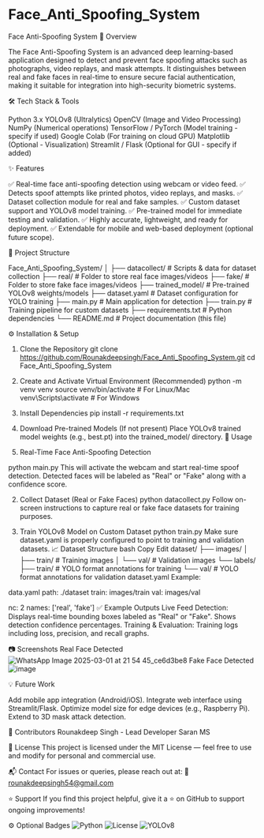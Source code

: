 # Face_Anti_Spoofing_System
Face Anti-Spoofing System
🚀 Overview

The Face Anti-Spoofing System is an advanced deep learning-based application designed to detect and prevent face spoofing attacks such as photographs, video replays, and mask attempts. It distinguishes between real and fake faces in real-time to ensure secure facial authentication, making it suitable for integration into high-security biometric systems.

🛠️ Tech Stack & Tools

Python 3.x
YOLOv8 (Ultralytics)
OpenCV (Image and Video Processing)
NumPy (Numerical operations)
TensorFlow / PyTorch (Model training - specify if used)
Google Colab (For training on cloud GPU)
Matplotlib (Optional - Visualization)
Streamlit / Flask (Optional for GUI - specify if added)

✨ Features

✅ Real-time face anti-spoofing detection using webcam or video feed.
✅ Detects spoof attempts like printed photos, video replays, and masks.
✅ Dataset collection module for real and fake samples.
✅ Custom dataset support and YOLOv8 model training.
✅ Pre-trained model for immediate testing and validation.
✅ Highly accurate, lightweight, and ready for deployment.
✅ Extendable for mobile and web-based deployment (optional future scope).

📂 Project Structure

Face_Anti_Spoofing_System/
│
├── datacollect/          # Scripts & data for dataset collection
├── real/                # Folder to store real face images/videos
├── fake/                # Folder to store fake face images/videos
├── trained_model/       # Pre-trained YOLOv8 weights/models
├── dataset.yaml         # Dataset configuration for YOLO training
├── main.py              # Main application for detection
├── train.py             # Training pipeline for custom datasets
├── requirements.txt     # Python dependencies
└── README.md            # Project documentation (this file)

⚙️ Installation & Setup

1. Clone the Repository
git clone https://github.com/Rounakdeepsingh/Face_Anti_Spoofing_System.git
cd Face_Anti_Spoofing_System

3. Create and Activate Virtual Environment (Recommended)
python -m venv venv
source venv/bin/activate     # For Linux/Mac
venv\Scripts\activate        # For Windows

4. Install Dependencies
pip install -r requirements.txt

5. Download Pre-trained Models (If not present)
Place YOLOv8 trained model weights (e.g., best.pt) into the trained_model/ directory.
🚀 Usage
1. Real-Time Face Anti-Spoofing Detection
   
python main.py
This will activate the webcam and start real-time spoof detection.
Detected faces will be labeled as "Real" or "Fake" along with a confidence score.

2. Collect Dataset (Real or Fake Faces)
python datacollect.py
Follow on-screen instructions to capture real or fake face datasets for training purposes.

3. Train YOLOv8 Model on Custom Dataset
python train.py
Make sure dataset.yaml is properly configured to point to training and validation datasets.
📈 Dataset Structure
bash
Copy
Edit
dataset/
├── images/
│   ├── train/          # Training images
│   └── val/            # Validation images
└── labels/
    ├── train/          # YOLO format annotations for training
    └── val/            # YOLO format annotations for validation
dataset.yaml Example:

data.yaml
path: ./dataset
train: images/train
val: images/val

nc: 2
names: ['real', 'fake']
✅ Example Outputs
Live Feed Detection:
Displays real-time bounding boxes labeled as "Real" or "Fake".
Shows detection confidence percentages.
Training & Evaluation:
Training logs including loss, precision, and recall graphs.

📷 Screenshots 
Real Face Detected
![WhatsApp Image 2025-03-01 at 21 54 45_ce6d3be8](https://github.com/user-attachments/assets/bca0a7d5-8116-4482-9d4a-b1795f234f9d)
Fake Face Detected
![image](https://github.com/user-attachments/assets/ce8473af-8c1a-48ec-8522-4b4963764bca)

💡 Future Work

 Add mobile app integration (Android/iOS).
 Integrate web interface using Streamlit/Flask.
 Optimize model size for edge devices (e.g., Raspberry Pi).
 Extend to 3D mask attack detection.

 🤝 Contributors
Rounakdeep Singh - Lead Developer
Saran MS 

📜 License
This project is licensed under the MIT License — feel free to use and modify for personal and commercial use.

📬 Contact
For issues or queries, please reach out at:
📧 rounakdeepsingh54@gmail.com 

⭐ Support
If you find this project helpful, give it a ⭐ on GitHub to support ongoing improvements!

⚙️ Optional Badges 
![Python](https://img.shields.io/badge/python-3.8+-blue.svg)
![License](https://img.shields.io/badge/License-MIT-yellow.svg)
![YOLOv8](https://img.shields.io/badge/YOLOv8-Object%20Detection-red)
